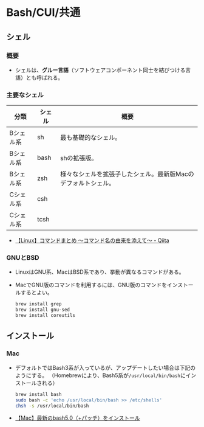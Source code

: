 # Bash/CUI/共通

## シェル

### 概要

- シェルは、**グルー言語**（ソフトウェアコンポーネント同士を結びつける言語）とも呼ばれる。

### 主要なシェル

| 分類      | シェル | 概要                                                         |
| --------- | ------ | ------------------------------------------------------------ |
| Bシェル系 | sh     | 最も基礎的なシェル。                                         |
| Bシェル系 | bash   | shの拡張版。                                                 |
| Bシェル系 | zsh    | 様々なシェルを拡張子したシェル。最新版Macのデフォルトシェル。 |
| Cシェル系 | csh    |                                                              |
| Cシェル系 | tcsh   |                                                              |

- [【Linux】コマンドまとめ 〜コマンド名の由来を添えて〜 - Qiita](https://qiita.com/taji-taji/items/0b4bcccf097371bc143c)

### GNUとBSD

- LinuxはGNU系、MacはBSD系であり、挙動が異なるコマンドがある。

- MacでGNU版のコマンドを利用するには、GNU版のコマンドをインストールするとよい。

  ```bash
  brew install grep
  brew install gnu-sed
  brew install coreutils
  ```

## インストール

### Mac

- デフォルトではBash3系が入っているが、アップデートしたい場合は下記のようにする。
  （Homebrewにより、Bash5系が`/usr/local/bin/bash`にインストールされる）

  ```bash
  brew install bash
  sudo bash -c 'echo /usr/local/bin/bash >> /etc/shells'
  chsh -s /usr/local/bin/bash
  ```

- [【Mac】最新のbash5.0（+パッチ）をインストール](https://www.wholenotism.com/blog/2020/05/install-bash5-mac.html)
